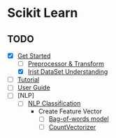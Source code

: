 # Scikit Learn

## TODO
- [x] [Get Started](https://scikit-learn.org/stable/getting_started.html)
    - [ ] [Preprocessor & Transform](https://scikit-learn.org/stable/getting_started.html#transformers-and-pre-processors)
    - [x] [Irist DataSet Understanding](https://dschloe.github.io/python/python_edu/04_machinelearning/chapter_4_4_classification_iris_example/)
- [ ] [Tutorial](https://scikit-learn.org/stable/tutorial/index.html#tutorial-menu)
- [ ] [User Guide](https://scikit-learn.org/stable/user_guide.html#user-guide)
- [ ] [NLP]
  - [ ] [NLP Classification](https://towardsdatascience.com/machine-learning-nlp-text-classification-using-scikit-learn-python-and-nltk-c52b92a7c73a)
    - Create Feature Vector
      - [ ] [Bag-of-words model](https://en.wikipedia.org/wiki/Bag-of-words_model)
      - [ ] [CountVectorizer](https://scikit-learn.org/stable/modules/generated/sklearn.feature_extraction.text.CountVectorizer.html)